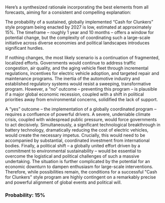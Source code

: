 Here’s a synthesized rationale incorporating the best elements from all forecasts, aiming for a consistent and compelling explanation:

The probability of a sustained, globally implemented “Cash for Clunkers” style program being enacted by 2027 is low, estimated at approximately 15%. The timeframe – roughly 1 year and 10 months – offers a window for potential change, but the complexity of coordinating such a large-scale initiative across diverse economies and political landscapes introduces significant hurdles.

If nothing changes, the most likely scenario is a continuation of fragmented, localized efforts. Governments would continue to address traffic congestion, air quality, and the aging vehicle fleet through incremental regulations, incentives for electric vehicle adoption, and targeted repair and maintenance programs. The inertia of the automotive industry and established regulatory systems would resist a sweeping, transformative program. However, a “no” outcome – preventing this program – is plausible if a major global economic recession, coupled with a shift in political priorities away from environmental concerns, solidified the lack of support.

A “yes” outcome – the implementation of a globally coordinated program – requires a confluence of powerful drivers. A severe, undeniable climate crisis, coupled with widespread public pressure, would force governments to act decisively. Simultaneously, a significant technological breakthrough in battery technology, dramatically reducing the cost of electric vehicles, would create the necessary impetus. Crucially, this would need to be accompanied by substantial, coordinated investment from international bodies. Finally, a political shift – a globally united effort driven by a commitment to environmental sustainability – would be essential to overcome the logistical and political challenges of such a massive undertaking. The situation is further complicated by the potential for an economic downturn to dampen enthusiasm for large-scale interventions. Therefore, while possibilities remain, the conditions for a successful "Cash for Clunkers" style program are highly contingent on a remarkably precise and powerful alignment of global events and political will.

### Probability: 15%